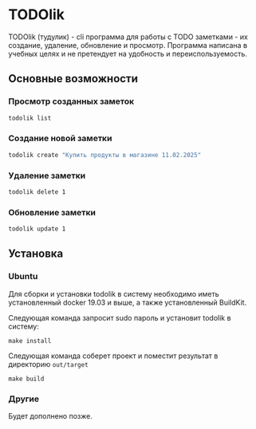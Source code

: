 # TODOlik 

TODOlik (тудулик) - cli программа для работы с TODO заметками - их создание, удаление, обновление и просмотр.
Программа написана в учебных целях и не претендует на удобность и переиспользуемость.

## Основные возможности 

### Просмотр созданных заметок 
```bash
todolik list
```

### Создание новой заметки
```bash
todolik create "Купить продукты в магазине 11.02.2025" 
```

### Удаление заметки
```bash
todolik delete 1
```

### Обновление заметки
```bash
todolik update 1
```

## Установка 

### Ubuntu
Для сборки и установки todolik в систему необходимо иметь установленный docker 19.03 и выше, а также установленный BuildKit.  

Следующая команда запросит sudo пароль и установит todolik в систему:
```shell
make install
```

Следующая команда соберет проект и поместит результат в директорию `out/target`
```shell
make build
```

### Другие
Будет дополнено позже.
